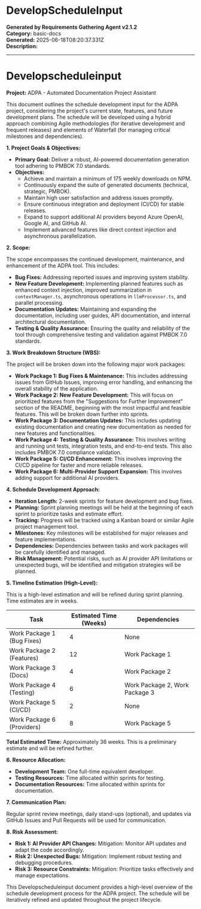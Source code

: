 # DevelopScheduleInput

**Generated by Requirements Gathering Agent v2.1.2**  
**Category:** basic-docs  
**Generated:** 2025-06-18T08:20:37.331Z  
**Description:** 

---

# Developscheduleinput

**Project:** ADPA - Automated Documentation Project Assistant

This document outlines the schedule development input for the ADPA project, considering the project's current state, features, and future development plans.  The schedule will be developed using a hybrid approach combining Agile methodologies (for iterative development and frequent releases) and elements of Waterfall (for managing critical milestones and dependencies).

**1. Project Goals & Objectives:**

* **Primary Goal:** Deliver a robust, AI-powered documentation generation tool adhering to PMBOK 7.0 standards.
* **Objectives:**
    * Achieve and maintain a minimum of 175 weekly downloads on NPM.
    * Continuously expand the suite of generated documents (technical, strategic, PMBOK).
    * Maintain high user satisfaction and address issues promptly.
    * Ensure continuous integration and deployment (CI/CD) for stable releases.
    * Expand to support additional AI providers beyond Azure OpenAI, Google AI, and GitHub AI.
    * Implement advanced features like direct context injection and asynchronous parallelization.

**2. Scope:**

The scope encompasses the continued development, maintenance, and enhancement of the ADPA tool.  This includes:

* **Bug Fixes:** Addressing reported issues and improving system stability.
* **New Feature Development:** Implementing planned features such as enhanced context injection, improved summarization in `contextManager.ts`, asynchronous operations in `llmProcessor.ts`, and parallel processing.
* **Documentation Updates:** Maintaining and expanding the documentation, including user guides, API documentation, and internal architectural documentation.
* **Testing & Quality Assurance:**  Ensuring the quality and reliability of the tool through comprehensive testing and validation against PMBOK 7.0 standards.

**3. Work Breakdown Structure (WBS):**

The project will be broken down into the following major work packages:

* **Work Package 1: Bug Fixes & Maintenance:**  This includes addressing issues from GitHub Issues, improving error handling, and enhancing the overall stability of the application.
* **Work Package 2: New Feature Development:** This will focus on prioritized features from the "Suggestions for Further Improvement" section of the README, beginning with the most impactful and feasible features.  This will be broken down further into sprints.
* **Work Package 3: Documentation Updates:** This includes updating existing documentation and creating new documentation as needed for new features and functionalities.
* **Work Package 4: Testing & Quality Assurance:** This involves writing and running unit tests, integration tests, and end-to-end tests. This also includes PMBOK 7.0 compliance validation.
* **Work Package 5: CI/CD Enhancement:** This involves improving the CI/CD pipeline for faster and more reliable releases.
* **Work Package 6: Multi-Provider Support Expansion:** This involves adding support for additional AI providers.


**4. Schedule Development Approach:**

* **Iteration Length:** 2-week sprints for feature development and bug fixes.
* **Planning:** Sprint planning meetings will be held at the beginning of each sprint to prioritize tasks and estimate effort.
* **Tracking:** Progress will be tracked using a Kanban board or similar Agile project management tool.
* **Milestones:** Key milestones will be established for major releases and feature implementations.
* **Dependencies:** Dependencies between tasks and work packages will be carefully identified and managed.
* **Risk Management:** Potential risks, such as AI provider API limitations or unexpected bugs, will be identified and mitigation strategies will be planned.


**5.  Timeline Estimation (High-Level):**

This is a high-level estimation and will be refined during sprint planning. Time estimates are in weeks.

| Task                      | Estimated Time (Weeks) | Dependencies                     |
|---------------------------|------------------------|---------------------------------|
| Work Package 1 (Bug Fixes) | 4                       | None                             |
| Work Package 2 (Features)  | 12                      | Work Package 1                    |
| Work Package 3 (Docs)     | 4                       | Work Package 2                    |
| Work Package 4 (Testing)  | 6                       | Work Package 2, Work Package 3   |
| Work Package 5 (CI/CD)    | 2                       | None                             |
| Work Package 6 (Providers)| 8                       | Work Package 5                    |


**Total Estimated Time:** Approximately 36 weeks.  This is a preliminary estimate and will be refined further.

**6. Resource Allocation:**

* **Development Team:**  One full-time equivalent developer.
* **Testing Resources:**  Time allocated within sprints for testing.
* **Documentation Resources:** Time allocated within sprints for documentation.

**7. Communication Plan:**

Regular sprint review meetings, daily stand-ups (optional), and updates via GitHub Issues and Pull Requests will be used for communication.

**8. Risk Assessment:**

* **Risk 1: AI Provider API Changes:**  Mitigation: Monitor API updates and adapt the code accordingly.
* **Risk 2: Unexpected Bugs:** Mitigation: Implement robust testing and debugging procedures.
* **Risk 3: Resource Constraints:** Mitigation: Prioritize tasks effectively and manage expectations.

This Developscheduleinput document provides a high-level overview of the schedule development process for the ADPA project.  The schedule will be iteratively refined and updated throughout the project lifecycle.
